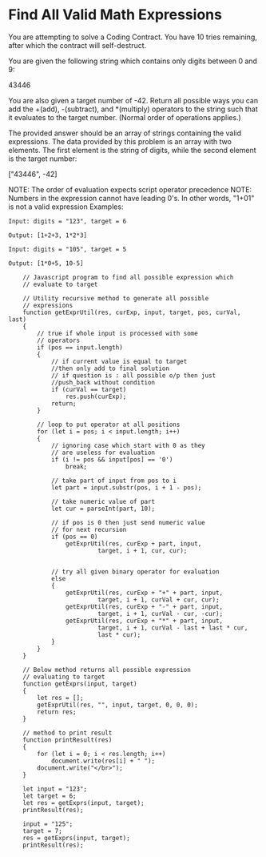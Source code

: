 # Find All Valid Math Expressions

You are attempting to solve a Coding Contract. You have 10 tries remaining, after which the contract will self-destruct.


You are given the following string which contains only digits between 0 and 9:

43446

You are also given a target number of -42. Return all possible ways you can add the +(add), -(subtract), and *(multiply) operators to the string such that it evaluates to the target number. (Normal order of operations applies.)

The provided answer should be an array of strings containing the valid expressions. The data provided by this problem is an array with two elements. The first element is the string of digits, while the second element is the target number:

["43446", -42]

NOTE: The order of evaluation expects script operator precedence NOTE: Numbers in the expression cannot have leading 0's. In other words, "1+01" is not a valid expression Examples:

`Input: digits = "123", target = 6`

`Output: [1+2+3, 1*2*3]`

`Input: digits = "105", target = 5`

`Output: [1*0+5, 10-5]`

```
    // Javascript program to find all possible expression which
    // evaluate to target
     
    // Utility recursive method to generate all possible
    // expressions
    function getExprUtil(res, curExp, input, target, pos, curVal, last)
    {
        // true if whole input is processed with some
        // operators
        if (pos == input.length)
        {
            // if current value is equal to target
            //then only add to final solution
            // if question is : all possible o/p then just
            //push_back without condition
            if (curVal == target)
                res.push(curExp);
            return;
        }
 
        // loop to put operator at all positions
        for (let i = pos; i < input.length; i++)
        {
            // ignoring case which start with 0 as they
            // are useless for evaluation
            if (i != pos && input[pos] == '0')
                break;
 
            // take part of input from pos to i
            let part = input.substr(pos, i + 1 - pos);
 
            // take numeric value of part
            let cur = parseInt(part, 10);
 
            // if pos is 0 then just send numeric value
            // for next recursion
            if (pos == 0)
                getExprUtil(res, curExp + part, input,
                         target, i + 1, cur, cur);
 
 
            // try all given binary operator for evaluation
            else
            {
                getExprUtil(res, curExp + "+" + part, input,
                         target, i + 1, curVal + cur, cur);
                getExprUtil(res, curExp + "-" + part, input,
                         target, i + 1, curVal - cur, -cur);
                getExprUtil(res, curExp + "*" + part, input,
                         target, i + 1, curVal - last + last * cur,
                         last * cur);
            }
        }
    }
 
    // Below method returns all possible expression
    // evaluating to target
    function getExprs(input, target)
    {
        let res = [];
        getExprUtil(res, "", input, target, 0, 0, 0);
        return res;
    }
 
    // method to print result
    function printResult(res)
    {
        for (let i = 0; i < res.length; i++)
            document.write(res[i] + " ");
        document.write("</br>");
    }
     
    let input = "123";
    let target = 6;
    let res = getExprs(input, target);
    printResult(res);
  
    input = "125";
    target = 7;
    res = getExprs(input, target);
    printResult(res);
```